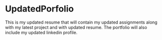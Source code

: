 # UpdatedPorfolio
This is my updated resume that will contain my updated assignments along with my latest project and with updated resume. The portfolio will also include my updated linkedin profile.  

